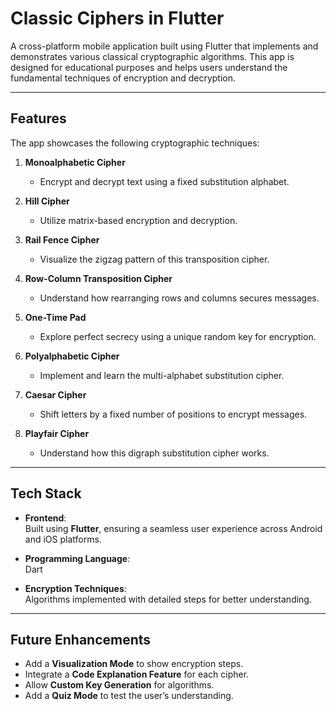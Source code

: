 # **Classic Ciphers in Flutter**  
A cross-platform mobile application built using Flutter that implements and demonstrates various classical cryptographic algorithms. This app is designed for educational purposes and helps users understand the fundamental techniques of encryption and decryption.

---

## **Features**
The app showcases the following cryptographic techniques:  

1. **Monoalphabetic Cipher**  
   - Encrypt and decrypt text using a fixed substitution alphabet.

2. **Hill Cipher**  
   - Utilize matrix-based encryption and decryption.

3. **Rail Fence Cipher**  
   - Visualize the zigzag pattern of this transposition cipher.

4. **Row-Column Transposition Cipher**  
   - Understand how rearranging rows and columns secures messages.

5. **One-Time Pad**  
   - Explore perfect secrecy using a unique random key for encryption.

6. **Polyalphabetic Cipher**  
   - Implement and learn the multi-alphabet substitution cipher.

7. **Caesar Cipher**  
   - Shift letters by a fixed number of positions to encrypt messages.

8. **Playfair Cipher**  
   - Understand how this digraph substitution cipher works.

---

## **Tech Stack**
- **Frontend**:  
  Built using **Flutter**, ensuring a seamless user experience across Android and iOS platforms.  

- **Programming Language**:  
  Dart  

- **Encryption Techniques**:  
  Algorithms implemented with detailed steps for better understanding.  

---

## **Future Enhancements**
- Add a **Visualization Mode** to show encryption steps.  
- Integrate a **Code Explanation Feature** for each cipher.  
- Allow **Custom Key Generation** for algorithms.  
- Add a **Quiz Mode** to test the user’s understanding.  

